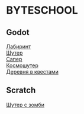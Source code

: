 # BYTESCHOOL

## Godot

[Лабиринт](lesson-1/labirint.md) <br>
[Шутер](Shooter/Shooter.md)<br>
[Сапер](Miner/Miner.md)<br>
[Космошутер](CosmoShoot/CosmoShoot.md)<br>
[Деревня в квестами](IzoQuest/IzoQuest.md)<br>


## Scratch

[Шутер с зомби](ShooterScratch/ShooterScratch.md)<br>
